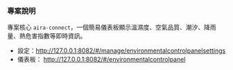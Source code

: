 ### 專案說明

專案核心 `aira-connect`，一個簡易儀表板顯示溫濕度、空氣品質、潮汐、降雨量、熱危害指數等即時資訊。

- 設定：http://127.0.0.1:8082/#/manage/environmentalcontrolpanelsettings
- 儀表板： http://127.0.0.1:8082/#/environmentalcontrolpanel
